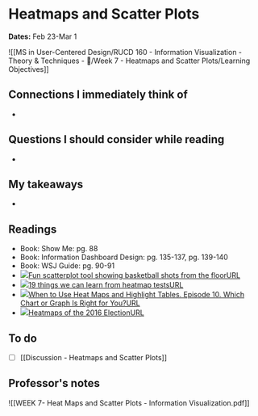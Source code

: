 # Heatmaps and Scatter Plots
**Dates:** Feb 23-Mar 1

![[MS in User-Centered Design/RUCD 160 - Information Visualization - Theory & Techniques  - 💾/Week 7 - Heatmaps and Scatter Plots/Learning Objectives]]

## Connections I immediately think of
- 

## Questions I should consider while reading
- 

## My takeaways
- 


## Readings
- Book: Show Me: pg. 88
- Book: Information Dashboard Design: pg. 135-137, pg. 139-140
- Book: WSJ Guide: pg. 90-91
-  [![](https://moodle2.brandeis.edu/theme/image.php/boost/url/1643446401/icon)Fun scatterplot tool showing basketball shots from the floorURL](https://moodle2.brandeis.edu/mod/url/view.php?id=2084349)
-   [![](https://moodle2.brandeis.edu/theme/image.php/boost/url/1643446401/icon)19 things we can learn from heatmap testsURL](https://moodle2.brandeis.edu/mod/url/view.php?id=2084350)
-   [![](https://moodle2.brandeis.edu/theme/image.php/boost/url/1643446401/icon)When to Use Heat Maps and Highlight Tables. Episode 10. Which Chart or Graph Is Right for You?URL](https://moodle2.brandeis.edu/mod/url/view.php?id=2084351)
-   [![](https://moodle2.brandeis.edu/theme/image.php/boost/url/1643446401/icon)Heatmaps of the 2016 ElectionURL](https://moodle2.brandeis.edu/mod/url/view.php?id=2084352)

## To do
- [ ] [[Discussion - Heatmaps and Scatter Plots]]

## Professor's notes
![[WEEK 7- Heat Maps and Scatter Plots - Information Visualization.pdf]]